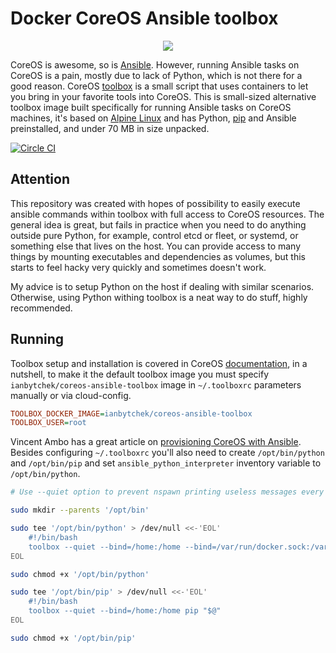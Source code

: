 # Docker CoreOS Ansible toolbox

<div align="center"><img src="./documentation/asset/docker-coreos-ansible-toolbox.png"></div>

CoreOS is awesome, so is [Ansible](https://github.com/ansible/ansible). However, running Ansible tasks on CoreOS is a pain, mostly due to lack of Python, which is not there for a good reason. CoreOS [toolbox](https://github.com/coreos/toolbox) is a small script that uses containers to let you bring in your favorite tools into CoreOS. This is small-sized alternative toolbox image built specifically for running Ansible tasks on CoreOS machines, it's based on  [Alpine Linux](http://www.alpinelinux.org) and has Python, [pip](https://github.com/pypa/pip) and Ansible preinstalled, and under 70 MB in size unpacked.

[![Circle CI](https://circleci.com/gh/ianbytchek/docker-coreos-ansible-toolbox.svg?style=svg)](https://circleci.com/gh/ianbytchek/docker-coreos-ansible-toolbox)

## Attention

This repository was created with hopes of possibility to easily execute ansible commands within toolbox with full access to CoreOS resources. The general idea is great, but fails in practice when you need to do anything outside pure Python, for example, control etcd or fleet, or systemd, or something else that lives on the host. You can provide access to many things by mounting executables and dependencies as volumes, but this starts to feel hacky very quickly and sometimes doesn't work.

My advice is to setup Python on the host if dealing with similar scenarios. Otherwise, using Python withing toolbox is a neat way to do stuff, highly recommended.

## Running

Toolbox setup and installation is covered in CoreOS [documentation](https://coreos.com/os/docs/latest/install-debugging-tools.html), in a nutshell, to make it the default toolbox image you must specify `ianbytchek/coreos-ansible-toolbox` image in `~/.toolboxrc` parameters manually or via cloud-config.

```ini
TOOLBOX_DOCKER_IMAGE=ianbytchek/coreos-ansible-toolbox
TOOLBOX_USER=root
```

Vincent Ambo has a great article on [provisioning CoreOS with Ansible](https://www.tazj.in/en/1410951452). Besides configuring `~/.toolboxrc` you'll also need to create `/opt/bin/python` and `/opt/bin/pip` and set `ansible_python_interpreter` inventory variable to `/opt/bin/python`.

```sh
# Use --quiet option to prevent nspawn printing useless messages every time we call `python` and `pip`.

sudo mkdir --parents '/opt/bin'

sudo tee '/opt/bin/python' > /dev/null <<-'EOL'
	#!/bin/bash
	toolbox --quiet --bind=/home:/home --bind=/var/run/docker.sock:/var/run/docker.sock python "$@"
EOL

sudo chmod +x '/opt/bin/python'

sudo tee '/opt/bin/pip' > /dev/null <<-'EOL'
	#!/bin/bash
	toolbox --quiet --bind=/home:/home pip "$@"
EOL

sudo chmod +x '/opt/bin/pip'
```
